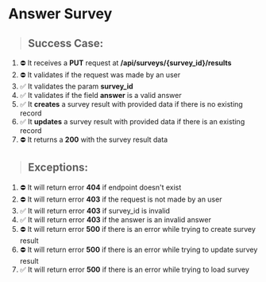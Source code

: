 # Answer Survey

> ## Success Case:

1. ⛔ It receives a **PUT** request at **/api/surveys/{survey_id}/results**
2. ⛔ It validates if the request was made by an user
3. ✅ It validates the param **survey_id**
4. ✅ It validates if the field **answer** is a valid answer
5. ✅ It **creates** a survey result with provided data if there is no existing record
6. ✅ It **updates** a survey result with provided data if there is an existing record
7. ⛔ It returns a **200** with the survey result data

> ## Exceptions:

1. ⛔ It will return error **404** if endpoint doesn't exist
2. ⛔ It will return error **403** if the request is not made by an user
3. ✅ It will return error **403** if survey_id is invalid
4. ✅ It will return error **403** if the answer is an invalid answer
5. ⛔ It will return error **500** if there is an error while trying to create survey result
6. ⛔ It will return error **500** if there is an error while trying to update survey result
7. ✅ It will return error **500** if there is an error while trying to load survey

